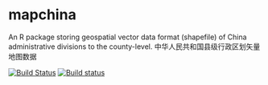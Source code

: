 # mapchina

An R package storing geospatial vector data format (shapefile) of China administrative divisions to the county-level.
中华人民共和国县级行政区划矢量地图数据

[![Build Status](https://travis-ci.org/xmc811/mapchina.svg?branch=master)](https://travis-ci.org/xmc811/mapchina)
[![Build status](https://ci.appveyor.com/api/projects/status/lrtfd685ytnj9yvd/branch/master?svg=true)](https://ci.appveyor.com/project/xmc811/mapchina/branch/master)
